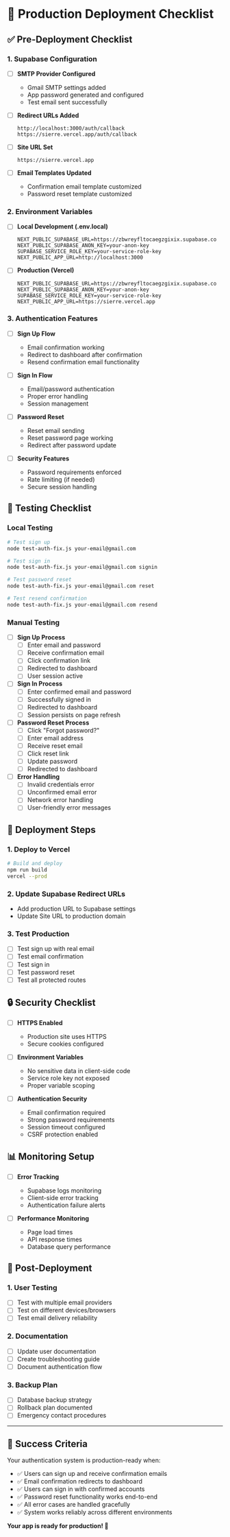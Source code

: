 # 🚀 Production Deployment Checklist

## ✅ Pre-Deployment Checklist

### 1. Supabase Configuration
- [ ] **SMTP Provider Configured**
  - Gmail SMTP settings added
  - App password generated and configured
  - Test email sent successfully

- [ ] **Redirect URLs Added**
  ```
  http://localhost:3000/auth/callback
  https://sierre.vercel.app/auth/callback
  ```

- [ ] **Site URL Set**
  ```
  https://sierre.vercel.app
  ```

- [ ] **Email Templates Updated**
  - Confirmation email template customized
  - Password reset template customized

### 2. Environment Variables
- [ ] **Local Development (.env.local)**
  ```env
  NEXT_PUBLIC_SUPABASE_URL=https://zbwreyfltocaegzgixix.supabase.co
  NEXT_PUBLIC_SUPABASE_ANON_KEY=your-anon-key
  SUPABASE_SERVICE_ROLE_KEY=your-service-role-key
  NEXT_PUBLIC_APP_URL=http://localhost:3000
  ```

- [ ] **Production (Vercel)**
  ```env
  NEXT_PUBLIC_SUPABASE_URL=https://zbwreyfltocaegzgixix.supabase.co
  NEXT_PUBLIC_SUPABASE_ANON_KEY=your-anon-key
  SUPABASE_SERVICE_ROLE_KEY=your-service-role-key
  NEXT_PUBLIC_APP_URL=https://sierre.vercel.app
  ```

### 3. Authentication Features
- [ ] **Sign Up Flow**
  - Email confirmation working
  - Redirect to dashboard after confirmation
  - Resend confirmation email functionality

- [ ] **Sign In Flow**
  - Email/password authentication
  - Proper error handling
  - Session management

- [ ] **Password Reset**
  - Reset email sending
  - Reset password page working
  - Redirect after password update

- [ ] **Security Features**
  - Password requirements enforced
  - Rate limiting (if needed)
  - Secure session handling

## 🧪 Testing Checklist

### Local Testing
```bash
# Test sign up
node test-auth-fix.js your-email@gmail.com

# Test sign in
node test-auth-fix.js your-email@gmail.com signin

# Test password reset
node test-auth-fix.js your-email@gmail.com reset

# Test resend confirmation
node test-auth-fix.js your-email@gmail.com resend
```

### Manual Testing
- [ ] **Sign Up Process**
  - [ ] Enter email and password
  - [ ] Receive confirmation email
  - [ ] Click confirmation link
  - [ ] Redirected to dashboard
  - [ ] User session active

- [ ] **Sign In Process**
  - [ ] Enter confirmed email and password
  - [ ] Successfully signed in
  - [ ] Redirected to dashboard
  - [ ] Session persists on page refresh

- [ ] **Password Reset Process**
  - [ ] Click "Forgot password?"
  - [ ] Enter email address
  - [ ] Receive reset email
  - [ ] Click reset link
  - [ ] Update password
  - [ ] Redirected to dashboard

- [ ] **Error Handling**
  - [ ] Invalid credentials error
  - [ ] Unconfirmed email error
  - [ ] Network error handling
  - [ ] User-friendly error messages

## 🚀 Deployment Steps

### 1. Deploy to Vercel
```bash
# Build and deploy
npm run build
vercel --prod
```

### 2. Update Supabase Redirect URLs
- Add production URL to Supabase settings
- Update Site URL to production domain

### 3. Test Production
- [ ] Test sign up with real email
- [ ] Test email confirmation
- [ ] Test sign in
- [ ] Test password reset
- [ ] Test all protected routes

## 🔒 Security Checklist

- [ ] **HTTPS Enabled**
  - Production site uses HTTPS
  - Secure cookies configured

- [ ] **Environment Variables**
  - No sensitive data in client-side code
  - Service role key not exposed
  - Proper variable scoping

- [ ] **Authentication Security**
  - Email confirmation required
  - Strong password requirements
  - Session timeout configured
  - CSRF protection enabled

## 📊 Monitoring Setup

- [ ] **Error Tracking**
  - Supabase logs monitoring
  - Client-side error tracking
  - Authentication failure alerts

- [ ] **Performance Monitoring**
  - Page load times
  - API response times
  - Database query performance

## 🎯 Post-Deployment

### 1. User Testing
- [ ] Test with multiple email providers
- [ ] Test on different devices/browsers
- [ ] Test email delivery reliability

### 2. Documentation
- [ ] Update user documentation
- [ ] Create troubleshooting guide
- [ ] Document authentication flow

### 3. Backup Plan
- [ ] Database backup strategy
- [ ] Rollback plan documented
- [ ] Emergency contact procedures

---

## 🎉 Success Criteria

Your authentication system is production-ready when:
- ✅ Users can sign up and receive confirmation emails
- ✅ Email confirmation redirects to dashboard
- ✅ Users can sign in with confirmed accounts
- ✅ Password reset functionality works end-to-end
- ✅ All error cases are handled gracefully
- ✅ System works reliably across different environments

**Your app is ready for production! 🚀**
